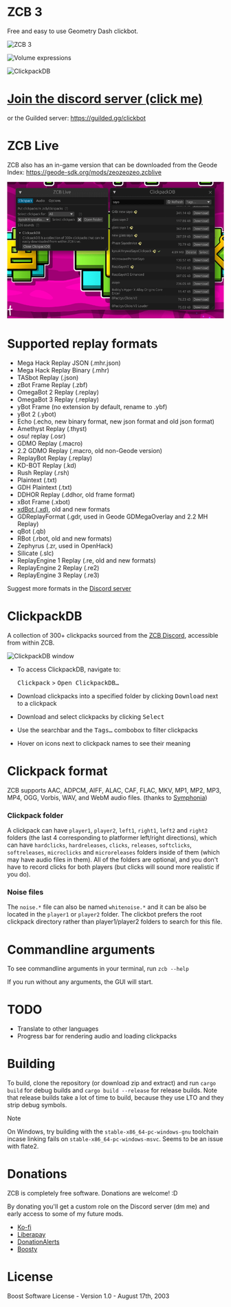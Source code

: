 # ZCB 3

Free and easy to use Geometry Dash clickbot.

![ZCB 3](https://github.com/zeozeozeo/zcb3/blob/master/screenshots/0.png?raw=true)

![Volume expressions](https://github.com/zeozeozeo/zcb3/raw/master/screenshots/1.png?raw=true)

![ClickpackDB](https://github.com/zeozeozeo/zcb3/raw/master/screenshots/2.png?raw=true)

# [Join the discord server (click me)](https://discord.gg/b4kBQyXYZT)

or the Guilded server: https://guilded.gg/clickbot

# ZCB Live

ZCB also has an in-game version that can be downloaded from the Geode Index: https://geode-sdk.org/mods/zeozeozeo.zcblive

![ZCB Live](/screenshots/live.png)

# Supported replay formats

* Mega Hack Replay JSON (.mhr.json)
* Mega Hack Replay Binary (.mhr)
* TASbot Replay (.json)
* zBot Frame Replay (.zbf)
* OmegaBot 2 Replay (.replay)
* OmegaBot 3 Replay (.replay)
* yBot Frame (no extension by default, rename to .ybf)
* yBot 2 (.ybot)
* Echo (.echo, new binary format, new json format and old json format)
* Amethyst Replay (.thyst)
* osu! replay (.osr)
* GDMO Replay (.macro)
* 2.2 GDMO Replay (.macro, old non-Geode version)
* ReplayBot Replay (.replay)
* KD-BOT Replay (.kd)
* Rush Replay (.rsh)
* Plaintext (.txt)
* GDH Plaintext (.txt)
* DDHOR Replay (.ddhor, old frame format)
* xBot Frame (.xbot)
* [xdBot (.xd)](https://geode-sdk.org/mods/zilko.xdbot/), old and new formats
* GDReplayFormat (.gdr, used in Geode GDMegaOverlay and 2.2 MH Replay)
* qBot (.qb)
* RBot (.rbot, old and new formats)
* Zephyrus (.zr, used in OpenHack)
* Silicate (.slc)
* ReplayEngine 1 Replay (.re, old and new formats)
* ReplayEngine 2 Replay (.re2)
* ReplayEngine 3 Replay (.re3)

Suggest more formats in the [Discord server](https://discord.gg/b4kBQyXYZT)

# ClickpackDB

A collection of 300+ clickpacks sourced from the [ZCB Discord](https://discord.com/invite/b4kBQyXYZT), accessible from within ZCB.

![ClickpackDB window](https://github.com/zeozeozeo/zcb3/raw/master/screenshots/3.png?raw=true)

* To access ClickpackDB, navigate to:
  
    <kbd>Clickpack</kbd> > <kbd>Open ClickpackDB…</kbd>
* Download clickpacks into a specified folder by clicking <kbd>Download</kbd> next to a clickpack
* Download and select clickpacks by clicking <kbd>Select</kbd>
* Use the searchbar and the <kbd>Tags…</kbd> combobox to filter clickpacks
* Hover on icons next to clickpack names to see their meaning

# Clickpack format

ZCB supports AAC, ADPCM, AIFF, ALAC, CAF, FLAC, MKV, MP1, MP2, MP3, MP4, OGG, Vorbis, WAV, and WebM audio files. (thanks to [Symphonia](https://github.com/pdeljanov/Symphonia))

### Clickpack folder

A clickpack can have `player1`, `player2`, `left1`, `right1`, `left2` and `right2` folders (the last 4 corresponding to platformer left/right directions), which can have `hardclicks`, `hardreleases`, `clicks`, `releases`, `softclicks`, `softreleases`, `microclicks` and `microreleases` folders inside of them (which may have audio files in them). All of the folders are optional, and you don't have to record clicks for both players (but clicks will sound more realistic if you do).

### Noise files

The `noise.*` file can also be named `whitenoise.*` and it can be also be located in the `player1` or `player2` folder. The clickbot prefers the root clickpack directory rather than player1/player2 folders to search for this file.

# Commandline arguments

To see commandline arguments in your terminal, run `zcb --help`

If you run without any arguments, the GUI will start.

# TODO

* Translate to other languages
* Progress bar for rendering audio and loading clickpacks

# Building

To build, clone the repository (or download zip and extract) and run `cargo build` for debug builds and `cargo build --release` for release builds. Note that release builds take a lot of time to build, because they use LTO and they strip debug symbols.

> [!NOTE]  
> On Windows, try building with the `stable-x86_64-pc-windows-gnu` toolchain incase linking fails on `stable-x86_64-pc-windows-msvc`. Seems to be an issue with flate2.

# Donations 

ZCB is completely free software. Donations are welcome! :D

By donating you'll get a custom role on the Discord server (dm me) and early access to some of my future mods.

* [Ko-fi](https://ko-fi.com/zeozeozeo)
* [Liberapay](https://liberapay.com/zeo)
* [DonationAlerts](https://donationalerts.com/r/zeozeozeo)
* [Boosty](https://boosty.to/zeozeozeo/donate)

# License

Boost Software License - Version 1.0 - August 17th, 2003
